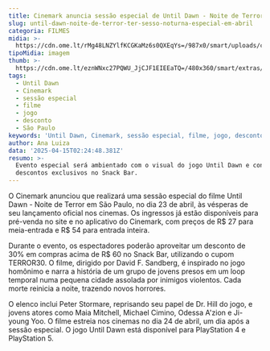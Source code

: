 ```yaml
---
title: Cinemark anuncia sessão especial de Until Dawn - Noite de Terror em São Paulo
slug: until-dawn-noite-de-terror-ter-sesso-noturna-especial-em-abril
categoria: FILMES
midia: >-
  https://cdn.ome.lt/rMg48LNZYlfKCGKaMz6s0QXEqYs=/987x0/smart/uploads/conteudo/fotos/Design_sem_nome_-_2025-04-14T215822.764.png
tipoMidia: imagem
thumb: >-
  https://cdn.ome.lt/eznWNxc27PQWU_JjCJF1EIEEaTQ=/480x360/smart/extras/conteudos/Design_sem_nome_-_2025-04-14T215822.764.png
tags:
  - Until Dawn
  - Cinemark
  - sessão especial
  - filme
  - jogo
  - desconto
  - São Paulo
keywords: 'Until Dawn, Cinemark, sessão especial, filme, jogo, desconto, São Paulo'
author: Ana Luiza
data: '2025-04-15T02:24:48.381Z'
resumo: >-
  Evento especial será ambientado com o visual do jogo Until Dawn e contará com
  descontos exclusivos no Snack Bar.
---
```


O Cinemark anunciou que realizará uma sessão especial do filme Until Dawn - Noite de Terror em São Paulo, no dia 23 de abril, às vésperas de seu lançamento oficial nos cinemas. Os ingressos já estão disponíveis para pré-venda no site e no aplicativo do Cinemark, com preços de R$ 27 para meia-entrada e R$ 54 para entrada inteira.

Durante o evento, os espectadores poderão aproveitar um desconto de 30% em compras acima de R$ 60 no Snack Bar, utilizando o cupom TERROR30. O filme, dirigido por David F. Sandberg, é inspirado no jogo homônimo e narra a história de um grupo de jovens presos em um loop temporal numa pequena cidade assolada por inimigos violentos. Cada morte reinicia a noite, trazendo novos horrores.

O elenco inclui Peter Stormare, reprisando seu papel de Dr. Hill do jogo, e jovens atores como Maia Mitchell, Michael Cimino, Odessa A'zion e Ji-young Yoo. O filme estreia nos cinemas no dia 24 de abril, um dia após a sessão especial. O jogo Until Dawn está disponível para PlayStation 4 e PlayStation 5.
